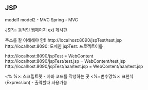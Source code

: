 ## JSP

model1
model2 - MVC
Spring - MVC

JSP는 동적인 웹페이지 ex) 게시판

주소를 잘 이해해야 함!!
http://localhost:8090/jspTest/test.jsp
http://localhost:8090: 도메인
jspTest: 프로젝트이름

http://localhost:8090/jspTest = WebContent
http://localhost:8090/jspTest/test.jsp = WebContent/test.jsp
http://localhost:8090/jspTest/aaa/test.jsp = WebContent/aaa/test.jsp

<% %>: 스크립트릿 - 자바 코드를 작성하는 곳
<%=변수명%>: 표현식(Expression) - 출력할때 사용가능
